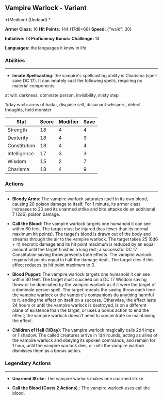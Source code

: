 ## Vampire Warlock - Variant
*(Medium) (Undead) *

**Armor Class:** 16
**Hit Points:** 144 (17d8+68)
**Speed:** {"walk": 30}

**Initiative:** 18
**Proficiency Bonus:**
**Challenge:** 13

**Languages:** the languages it knew in life

### Abilities
 --- 
- **Innate Spellcasting**: the vampire's spellcasting ability is Charisma (spell save DC 17). It can innately cast the following spells, requiring no material components.

at will: darkness, dominate person, invisibility, misty step

1/day each: arms of hadar, disguise self, dissonant whispers, detect thoughts, hold monster



| Stat | Score | Modifier | Save |
| ---- | ---- | ---- | ---- |
| Strength | 18 | 4 | 4 |
| Dexterity | 18 | 4 | 9 |
| Constitution | 18 | 4 | 4 |
| Intelligence | 17 | 3 | 3 |
| Wisdom | 15 | 2 | 7 |
| Charisma | 18 | 4 | 9 |

### Actions
 --- 
- **Bloody Arms**: The vampire warlock saturates itself in its own blood, causing 20 poison damage to itself. For 1 minute, its armor class increases to 20 and its unarmed strike and bite attacks do an additional 7 (2d6) poison damage.

- **Call the Blood**: The vampire warlock targets one humanoid it can see within 60 feet. The target must be injured (has fewer than its normal maximum hit points). The target's blood is drawn out of the body and streams through the air to the vampire warlock. The target takes 25 (6d6 + 4) necrotic damage and its hit point maximum is reduced by an equal amount until the target finishes a long rest; a successful DC 17 Constitution saving throw prevents both effects. The vampire warlock regains hit points equal to half the damage dealt. The target dies if this effect reduces its hit point maximum to 0.

- **Blood Puppet**: The vampire warlock targets one humanoid it can see within 30 feet. The target must succeed on a DC 17 Wisdom saving throw or be dominated by the vampire warlock as if it were the target of a dominate person spell. The target repeats the saving throw each time the vampire warlock or the vampire's companions do anything harmful to it, ending the effect on itself on a success. Otherwise, the effect lasts 24 hours or until the vampire warlock is destroyed, is on a different plane of existence than the target, or uses a bonus action to end the effect; the vampire warlock doesn't need to concentrate on maintaining the effect.

- **Children of Hell (1/Day)**: The vampire warlock magically calls 2d4 imps or 1 shadow. The called creatures arrive in 1d4 rounds, acting as allies of the vampire warlock and obeying its spoken commands, and remain for 1 hour, until the vampire warlock dies, or until the vampire warlock dismisses them as a bonus action.

### Legendary Actions
 --- 
- **Unarmed Strike**: The vampire warlock makes one unarmed strike.

- **Call the Blood (Costs 2 Actions).**: The vampire warlock uses call the blood.


